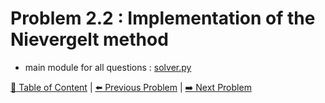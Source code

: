 # Problem 2.2 : Implementation of the Nievergelt method

- main module for all questions : [solver.py](./solver.py)

[:book: Table of Content](../README.md) | [:arrow_left: Previous Problem](../prob2.1/README.md) | [:arrow_right: Next Problem](../prob2.3/README.md)